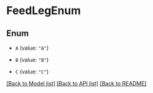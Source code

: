 # FeedLegEnum

## Enum


* `A` (value: `"A"`)

* `B` (value: `"B"`)

* `C` (value: `"C"`)


[[Back to Model list]](../README.md#documentation-for-models) [[Back to API list]](../README.md#documentation-for-api-endpoints) [[Back to README]](../README.md)


